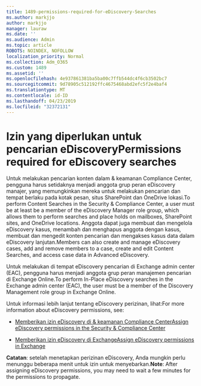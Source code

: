 ```yaml
---
title: 1489-permissions-required-for-eDiscovery-Searches
ms.author: markjjo
author: markjjo
manager: lauraw
ms.date: ''
ms.audience: Admin
ms.topic: article
ROBOTS: NOINDEX, NOFOLLOW
localization_priority: Normal
ms.collection: Adm_O365
ms.custom: 1489
ms.assetid: ''
ms.openlocfilehash: 4e937861381ba5ba00c7ffb544dc4f6cb3502bc7
ms.sourcegitcommit: 9d78905c512192ffc4675468abd2efc5f2e4baf4
ms.translationtype: MT
ms.contentlocale: id-ID
ms.lasthandoff: 04/23/2019
ms.locfileid: "32372131"
---
```

# <a name="permissions-required-for-ediscovery-searches"></a><span data-ttu-id="28371-102">Izin yang diperlukan untuk pencarian eDiscovery</span><span class="sxs-lookup"><span data-stu-id="28371-102">Permissions required for eDiscovery searches</span></span>

<span data-ttu-id="28371-103">Untuk melakukan pencarian konten dalam & keamanan Compliance Center, pengguna harus setidaknya menjadi anggota grup peran eDiscovery manajer, yang memungkinkan mereka untuk melakukan pencarian dan tempat berlaku pada kotak pesan, situs SharePoint dan OneDrive lokasi.</span><span class="sxs-lookup"><span data-stu-id="28371-103">To perform Content Searches in the Security & Compliance Center, a user must be at least be a member of the eDiscovery Manager role group, which allows them to perform searches and place holds on mailboxes, SharePoint sites, and OneDrive locations.</span></span> <span data-ttu-id="28371-104">Anggota dapat juga membuat dan mengelola eDiscovery kasus, menambah dan menghapus anggota dengan kasus, membuat dan mengedit konten pencarian dan mengakses kasus data dalam eDiscovery lanjutan.</span><span class="sxs-lookup"><span data-stu-id="28371-104">Members can also create and manage eDiscovery cases, add and remove members to a case, create and edit Content Searches, and access case data in Advanced eDiscovery.</span></span>

<span data-ttu-id="28371-105">Untuk melakukan di tempat eDiscovery pencarian di Exchange admin center (EAC), pengguna harus menjadi anggota grup peran manajemen pencarian di Exchange Online.</span><span class="sxs-lookup"><span data-stu-id="28371-105">To perform In-Place eDiscovery searches in the Exchange admin center (EAC), the user must be a member of the Discovery Management role group in Exchange Online.</span></span>

<span data-ttu-id="28371-106">Untuk informasi lebih lanjut tentang eDiscovery perizinan, lihat:</span><span class="sxs-lookup"><span data-stu-id="28371-106">For more information about eDiscovery permissions, see:</span></span> 

- [<span data-ttu-id="28371-107">Memberikan izin eDiscovery di & keamanan Compliance Center</span><span class="sxs-lookup"><span data-stu-id="28371-107">Assign eDiscovery permissions in the Security & Compliance Center</span></span>](https://docs.microsoft.com/office365/securitycompliance/assign-ediscovery-permissions)

- [<span data-ttu-id="28371-108">Memberikan izin eDiscovery di Exchange</span><span class="sxs-lookup"><span data-stu-id="28371-108">Assign eDiscovery permissions in Exchange</span></span>](https://docs.microsoft.com/exchange/security-and-compliance/in-place-ediscovery/assign-ediscovery-permissions)

<span data-ttu-id="28371-109">**Catatan**: setelah menetapkan perizinan eDiscovery, Anda mungkin perlu menunggu beberapa menit untuk izin untuk menyebarkan.</span><span class="sxs-lookup"><span data-stu-id="28371-109">**Note**: After assigning eDiscovery permissions, you may need to wait a few minutes for the permissions to propagate.</span></span>

